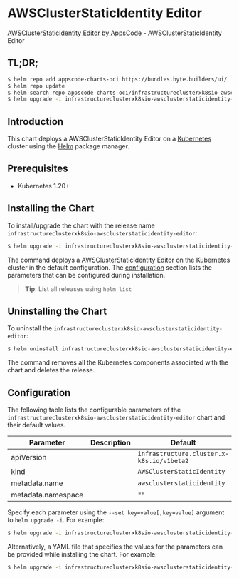 # AWSClusterStaticIdentity Editor

[AWSClusterStaticIdentity Editor by AppsCode](https://appscode.com) - AWSClusterStaticIdentity Editor

## TL;DR;

```bash
$ helm repo add appscode-charts-oci https://bundles.byte.builders/ui/
$ helm repo update
$ helm search repo appscode-charts-oci/infrastructureclusterxk8sio-awsclusterstaticidentity-editor --version=v0.14.0
$ helm upgrade -i infrastructureclusterxk8sio-awsclusterstaticidentity-editor appscode-charts-oci/infrastructureclusterxk8sio-awsclusterstaticidentity-editor -n default --create-namespace --version=v0.14.0
```

## Introduction

This chart deploys a AWSClusterStaticIdentity Editor on a [Kubernetes](http://kubernetes.io) cluster using the [Helm](https://helm.sh) package manager.

## Prerequisites

- Kubernetes 1.20+

## Installing the Chart

To install/upgrade the chart with the release name `infrastructureclusterxk8sio-awsclusterstaticidentity-editor`:

```bash
$ helm upgrade -i infrastructureclusterxk8sio-awsclusterstaticidentity-editor appscode-charts-oci/infrastructureclusterxk8sio-awsclusterstaticidentity-editor -n default --create-namespace --version=v0.14.0
```

The command deploys a AWSClusterStaticIdentity Editor on the Kubernetes cluster in the default configuration. The [configuration](#configuration) section lists the parameters that can be configured during installation.

> **Tip**: List all releases using `helm list`

## Uninstalling the Chart

To uninstall the `infrastructureclusterxk8sio-awsclusterstaticidentity-editor`:

```bash
$ helm uninstall infrastructureclusterxk8sio-awsclusterstaticidentity-editor -n default
```

The command removes all the Kubernetes components associated with the chart and deletes the release.

## Configuration

The following table lists the configurable parameters of the `infrastructureclusterxk8sio-awsclusterstaticidentity-editor` chart and their default values.

|     Parameter      | Description |                       Default                        |
|--------------------|-------------|------------------------------------------------------|
| apiVersion         |             | <code>infrastructure.cluster.x-k8s.io/v1beta2</code> |
| kind               |             | <code>AWSClusterStaticIdentity</code>                |
| metadata.name      |             | <code>awsclusterstaticidentity</code>                |
| metadata.namespace |             | <code>""</code>                                      |


Specify each parameter using the `--set key=value[,key=value]` argument to `helm upgrade -i`. For example:

```bash
$ helm upgrade -i infrastructureclusterxk8sio-awsclusterstaticidentity-editor appscode-charts-oci/infrastructureclusterxk8sio-awsclusterstaticidentity-editor -n default --create-namespace --version=v0.14.0 --set apiVersion=infrastructure.cluster.x-k8s.io/v1beta2
```

Alternatively, a YAML file that specifies the values for the parameters can be provided while
installing the chart. For example:

```bash
$ helm upgrade -i infrastructureclusterxk8sio-awsclusterstaticidentity-editor appscode-charts-oci/infrastructureclusterxk8sio-awsclusterstaticidentity-editor -n default --create-namespace --version=v0.14.0 --values values.yaml
```
